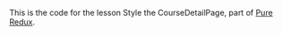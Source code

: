 This is the code for the lesson Style the CourseDetailPage, part of [Pure Redux](https://daveceddia.com/pure-redux/).
